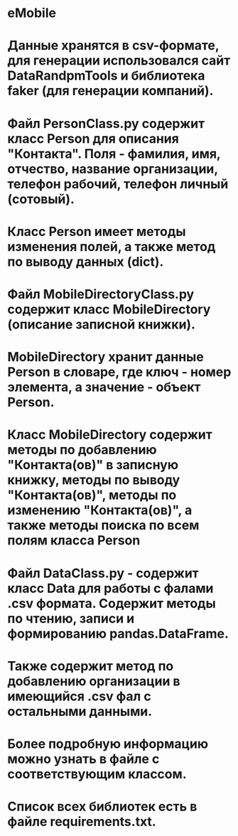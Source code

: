 #   eMobile
#   Данные хранятся в csv-формате, для генерации использовался сайт DataRandpmTools и библиотека faker (для генерации компаний).

#    Файл PersonClass.py содержит класс Person для описания "Контакта". Поля - фамилия, имя, отчество, название организации, телефон рабочий, телефон личный (сотовый). 
#    Класс Person имеет методы изменения полей, а также метод по выводу данных (dict).

#    Файл MobileDirectoryClass.py содержит класс MobileDirectory (описание записной книжки). 
#    MobileDirectory хранит данные Person в словаре, где ключ - номер элемента, а значение - объект Person.
#    Класс MobileDirectory содержит методы по добавлению "Контакта(ов)"  в записную книжку, методы по выводу "Контакта(ов)", методы по изменению "Контакта(ов)", а также методы поиска по всем полям класса Person
    
#    Файл DataClass.py - содержит класс Data для работы с фалами .csv формата. Содержит методы по чтению, записи и формированию pandas.DataFrame. 
#    Также содержит метод по добавлению организации в имеющийся .csv фал с остальными данными.
    
#    Более подробную информацию можно узнать в файле с соответствующим классом.
    
#    Список всех библиотек есть в файле requirements.txt.
